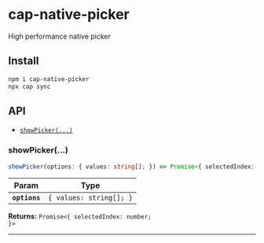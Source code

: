# cap-native-picker

High performance native picker

## Install

```bash
npm i cap-native-picker
npx cap sync
```

## API

<docgen-index>

- [`showPicker(...)`](#showpicker)

</docgen-index>

<docgen-api>
<!--Update the source file JSDoc comments and rerun docgen to update the docs below-->

### showPicker(...)

```typescript
showPicker(options: { values: string[]; }) => Promise<{ selectedIndex: number; }>
```

| Param         | Type                               |
| ------------- | ---------------------------------- |
| **`options`** | <code>{ values: string[]; }</code> |

**Returns:** <code>Promise&lt;{ selectedIndex: number; }&gt;</code>

---

</docgen-api>
